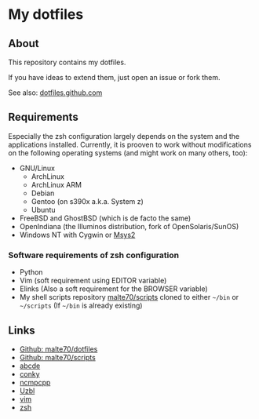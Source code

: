 # My dotfiles

## About

This repository contains my dotfiles.

If you have ideas to extend them, just open an issue or fork them.

See also: [dotfiles.github.com](https://dotfiles.github.com)

## Requirements

Especially the zsh configuration largely depends on the system and the
applications installed. Currently, it is prooven to work without modifications
on the following operating systems (and might work on many others, too):

 * GNU/Linux
    * ArchLinux
    * ArchLinux ARM
    * Debian
    * Gentoo (on s390x a.k.a. System z)
    * Ubuntu
 * FreeBSD and GhostBSD (which is de facto the same)
 * OpenIndiana (the Illuminos distribution, fork of OpenSolaris/SunOS)
 * Windows NT with Cygwin or [Msys2](https://msys2.github.io/)

### Software requirements of zsh configuration

 * Python
 * Vim (soft requirement using EDITOR variable)
 * Elinks (Also a soft requirement for the BROWSER variable)
 * My shell scripts repository [malte70/scripts](https://github.com/malte70/scripts)
   cloned to either `~/bin` or `~/scripts` (If `~/bin` is already existing)

## Links

 * [Github: malte70/dotfiles](https://github.com/malte70/dotfiles)
 * [Github: malte70/scripts](https://github.com/malte70/scripts)
 * [abcde](https://abcde.einval.com/)
 * [conky](https://github.com/brndnmtthws/conky)
 * [ncmpcpp](http://rybczak.net/ncmpcpp/)
 * [Uzbl](http://www.uzbl.org/)
 * [vim](http://www.vim.org/)
 * [zsh](http://zsh.sourceforge.net/)

